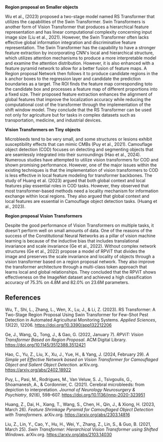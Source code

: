 

**Region proposal on Smaller objects**

Wu et al., (2023) proposed a two-stage model named RS Transformer that utilizes the capabilities of the Swin Transformer. Swin Transformers is another form of Vision Transformer that produces a hierarchical feature representation and has linear computational complexity concerning input image size (Liu et al., 2021). However, the Swin Transformer often lacks effective global information integration and discriminative feature representation. The Swin Transformer has the capability to have a stronger feature extraction by incorporating CNN's local and hierarchical structure, which utilizes attention mechanisms to produce a more interpretable model and examine the attention distribution. However, it is also enhanced with a feature pyramid network to allow for a better fusion of feature maps. A Region proposal Network then follows it to produce candidate regions in the k anchor boxes to the regression layer and candidate the prediction boundaries as a target. The ROI finds the feature map corresponding toto the candidate box and processes a feature map of different proportions into a fixed size. Their proposed feature extraction enhances the alignment of global features that improve the localization accuracy while reducing the computational cost of the transformer through the implementation of the shift window model. They conclude that the RS Transformer can be used not only for agriculture but for tasks in complex datasets such as transportation, medicine, and industrial devices. 

**Vision Transformers on Tiny objects**

Microbleeds tend to be very small, and some structures or lesions exhibit susceptibility effects that can mimic CMBs (Puy et al., 2021). Camouflage object detection (COD) focuses on detecting and segmenting objects that are seamlessly integrated into their surroundings (Hao et al., 2024). Numerous studies have attempted to utilize vision transformers for COD and shown promising performance. However, one of the major issues within the existing techniques is that the implementation of vision transformers to COD is less effective in local feature modeling for transformer backbones. The study of Huang et al. (2023) argued that both global context and local features play essential roles in COD tasks. However, they observed that most transformer-based methods need a locality mechanism for information exchange within local regions. They also argued that global context and local features are essential in Camouflage object detection tasks. (Huang et al., 2023). 

**Region proposal Vision Transformers**

Despite the good performance of Vision Transformers on multiple tasks, it doesn't perform well on small amounts of data. One of the reasons of the success of the Constitutional Neural Networks as a pillar of vision machine learning is because of the inductive bias that includes translational invariance and scale invariance (Ge et al., 2022). Without complex network structures (Ge et al., 2022) propose a model of RPViT that divides the image and preserves the scale invariance and locality of objects through a vision transformer based on a region proposal network. They also improve the transformer architecture through a multi-class token approach that learns local and global relationships. They concluded that the RPViT shows effectiveness on the ImageNet dataset and achieved a high classification accuracy of 75.3% on 4.8M and 82.0% on 23.6M parameters. 


## References 

Wu, T., Shi, L., Zhang, L., Wen, X., Lu, J., & Li, Z. (2023). RS Transformer: A Two-Stage Region Proposal Using Swin Transformer for Few-Shot Pest Detection in Automated Agricultural Monitoring Systems. _Applied Sciences_, _13_(22), 12206. https://doi.org/10.3390/app132212206


Ge, J., Wang, Q., Tong, J., & Gao, G. (2022, January 7). _RPViT: Vision Transformer Based on Region Proposal_. ACM Digital Library. https://doi.org/10.1145/3512388.3512421

Hao, C., Yu, Z., Liu, X., Xu, J., Yue, H., & Yang, J. (2024, February 29). _A Simple yet Effective Network based on Vision Transformer for Camouflaged Object and Salient Object Detection_. arXiv.org. https://arxiv.org/abs/2402.18922

Puy, L., Pasi, M., Rodrigues, M., Van Veluw, S. J., Tsivgoulis, G., Shoamanesh, A., & Cordonnier, C. (2021). Cerebral microbleeds: from depiction to interpretation. _Journal of Neurology Neurosurgery & Psychiatry_, _92_(6), 598–607. https://doi.org/10.1136/jnnp-2020-323951

Huang, Z., Dai, H., Xiang, T., Wang, S., Chen, H., Qin, J., & Xiong, H. (2023, March 26). _Feature Shrinkage Pyramid for Camouflaged Object Detection with Transformers_. arXiv.org. https://arxiv.org/abs/2303.14816

Liu, Z., Lin, Y., Cao, Y., Hu, H., Wei, Y., Zhang, Z., Lin, S., & Guo, B. (2021, March 25). _Swin Transformer: Hierarchical Vision Transformer using Shifted Windows_. arXiv.org. https://arxiv.org/abs/2103.14030